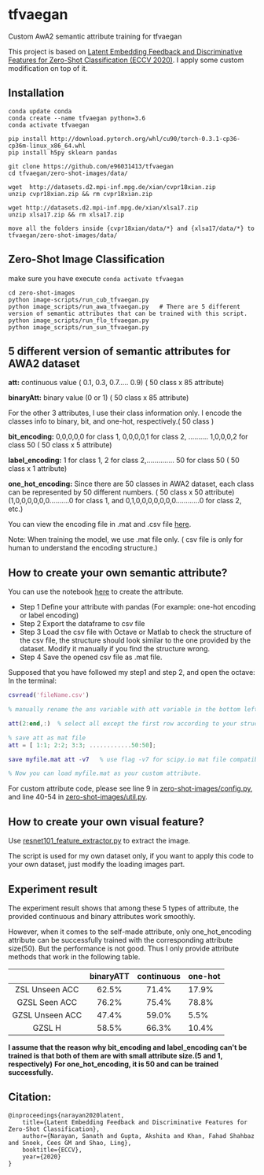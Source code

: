 # tfvaegan
Custom AwA2 semantic attribute training for tfvaegan

This project is based on [Latent Embedding Feedback and Discriminative Features for Zero-Shot Classification (ECCV 2020)](https://github.com/akshitac8/tfvaegan). I apply some custom modification on top of it.

## Installation
```shell
conda update conda
conda create --name tfvaegan python=3.6
conda activate tfvaegan

pip install http://download.pytorch.org/whl/cu90/torch-0.3.1-cp36-cp36m-linux_x86_64.whl
pip install h5py sklearn pandas

git clone https://github.com/e96031413/tfvaegan
cd tfvaegan/zero-shot-images/data/

wget  http://datasets.d2.mpi-inf.mpg.de/xian/cvpr18xian.zip
unzip cvpr18xian.zip && rm cvpr18xian.zip

wget http://datasets.d2.mpi-inf.mpg.de/xian/xlsa17.zip
unzip xlsa17.zip && rm xlsa17.zip

move all the folders inside {cvpr18xian/data/*} and {xlsa17/data/*} to tfvaegan/zero-shot-images/data/
```

## Zero-Shot Image Classification

make sure you have execute ```conda activate tfvaegan```

```shell
cd zero-shot-images
python image-scripts/run_cub_tfvaegan.py
python image_scripts/run_awa_tfvaegan.py   # There are 5 different version of semantic attributes that can be trained with this script.
python image_scripts/run_flo_tfvaegan.py
python image_scripts/run_sun_tfvaegan.py
```

## 5 different version of semantic attributes for AWA2 dataset

**att:** continuous value ( 0.1, 0.3, 0.7..... 0.9) ( 50 class x 85 attribute)

**binaryAtt:** binary value (0 or 1)  ( 50 class x 85 attribute)

For the other 3 attributes, I use their class information only. I encode the classes info to binary, bit, and one-hot, respectively.( 50 class )

**bit_encoding:** 0,0,0,0,0 for class 1, 0,0,0,0,1 for class 2, .......... 1,0,0,0,2 for class 50 ( 50 class x 5 attribute)

**label_encoding:** 1 for class 1, 2 for class 2,.............. 50 for class 50 ( 50 class x 1 attribute)

**one_hot_encoding:** Since there are 50 classes in AWA2 dataset, each class can be represented by 50 different numbers. ( 50 class x 50 attribute)
(1,0,0,0,0,0,0..........0 for class 1, and
0,1,0,0,0,0,0,0,0............0 for class 2, etc.)

You can view the encoding file in .mat and .csv file [here](https://github.com/e96031413/tfvaegan/tree/main/zero-shot-images/data/AWA2).

Note: When training the model, we use .mat file only. ( csv file is only for human to understand the encoding structure.)

## How to create your own semantic attribute?
You can use the notebook [here](https://github.com/e96031413/tfvaegan/blob/main/zero-shot-images/data/AWA2/awa_create_custom_attribute.ipynb) to create the attribute.

* Step 1
Define your attribute with pandas (For example: one-hot encoding or label encoding)
* Step 2
Export the dataframe to csv file
* Step 3
Load the csv file with Octave or Matlab to check the structure of the csv file, the structure should look similar to the one provided by the dataset. Modify it manually if you find the structure wrong.
* Step 4
Save the opened csv file as .mat file.

Supposed that you have followed my step1 and step 2, and open the octave:
In the terminal:
```matlab
csvread('fileName.csv')

% manually rename the ans variable with att variable in the bottom left panel.

att(2:end,:)  % select all except the first row according to your structure

% save att as mat file
att = [ 1:1; 2:2; 3:3; ............50:50];

save myfile.mat att -v7   % use flag -v7 for scipy.io mat file compatibility.

% Now you can load myfile.mat as your custom attribute.
```
For custom attribute code, please see line 9 in [zero-shot-images/config.py](https://github.com/e96031413/tfvaegan/blob/main/zero-shot-images/config.py#L9), and line 40-54 in [zero-shot-images/util.py](https://github.com/e96031413/tfvaegan/blob/main/zero-shot-images/util.py#L40-L54).

## How to create your own visual feature?
Use [resnet101_feature_extractor.py](https://github.com/e96031413/tfvaegan/blob/main/zero-shot-images/resnet101_feature_extractor.py) to extract the image.

The script is used for my own dataset only, if you want to apply this code to your own dataset, just modify the loading images part.

## Experiment result

The experiment result shows that among these 5 types of attribute, the provided continuous and binary attributes work smoothly.

However, when it comes to the self-made attribute, only one_hot_encoding attribute can be successfully trained with the corresponding attribute size(50). But the performance is not good. Thus I only provide attribute methods that work in the following table.

|                 | binaryATT | continuous | one-hot |
|:---------------:|:---------:|:----------:|---------|
|  ZSL Unseen ACC |   62.5%   |    71.4%   | 17.9%   |
|  GZSL Seen ACC  |   76.2%   |    75.4%   | 78.8%   |
| GZSL Unseen ACC |   47.4%   |    59.0%   | 5.5%    |
|      GZSL H     |   58.5%   |    66.3%   | 10.4%   |

**I assume that the reason why bit_encoding and label_encoding can't be trained is that both of them are with small attribute size.(5 and 1, respectively)**
**For one_hot_encoding, it is 50 and can be trained successfully.**


## Citation:
```
@inproceedings{narayan2020latent,
	title={Latent Embedding Feedback and Discriminative Features for Zero-Shot Classification},
	author={Narayan, Sanath and Gupta, Akshita and Khan, Fahad Shahbaz and Snoek, Cees GM and Shao, Ling},
	booktitle={ECCV},
	year={2020}
}
```
